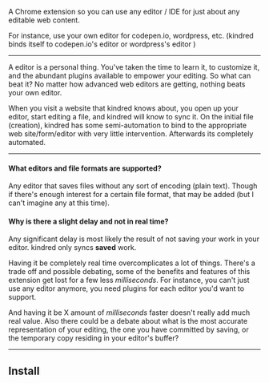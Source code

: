 A Chrome extension so you can use any editor / IDE for just about any editable web content.

For instance, use your own editor for codepen.io, wordpress, etc.
(kindred binds itself to codepen.io's editor or wordpress's editor )

---

A editor is a personal thing. You've taken the time to learn it, to customize it, and the abundant plugins available to empower your editing. So what can beat it? No matter how advanced web editors are getting, nothing beats your own editor.


When you visit a website that kindred knows about, you open up your editor, start editing a file, and kindred will know to sync it. On the initial file (creation), kindred has some semi-automation to bind to the appropriate web site/form/editor with very little intervention. Afterwards its completely automated.

---

#### What editors and file formats are supported?

Any editor that saves files without any sort of encoding (plain text).
Though if there's enough interest for a certain file format, that may be added (but I can't imagine any at this time).


#### Why is there a slight delay and not in real time?

Any significant delay is most likely the result of not saving your work in your editor. kindred only syncs __saved__ work.

Having it be completely real time overcomplicates a lot of things. There's a trade off and possible debating, some of the benefits and features of this extension get lost for a few less _milliseconds_. For instance, you can't just use any editor anymore, you need plugins for each editor you'd want to support.

And having it be X amount of _milliseconds_ faster doesn't really add much real value. Also there could be a debate about what is the most accurate representation of your editing, the one you have committed by saving, or the temporary copy residing in your editor's buffer?

---

## Install
